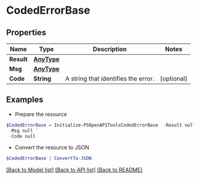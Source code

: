 # CodedErrorBase
## Properties

Name | Type | Description | Notes
------------ | ------------- | ------------- | -------------
**Result** | [**AnyType**](.md) |  | 
**Msg** | [**AnyType**](.md) |  | 
**Code** | **String** | A string that identifies the error.  | [optional] 

## Examples

- Prepare the resource
```powershell
$CodedErrorBase = Initialize-PSOpenAPIToolsCodedErrorBase  -Result null `
 -Msg null `
 -Code null
```

- Convert the resource to JSON
```powershell
$CodedErrorBase | ConvertTo-JSON
```

[[Back to Model list]](../README.md#documentation-for-models) [[Back to API list]](../README.md#documentation-for-api-endpoints) [[Back to README]](../README.md)

